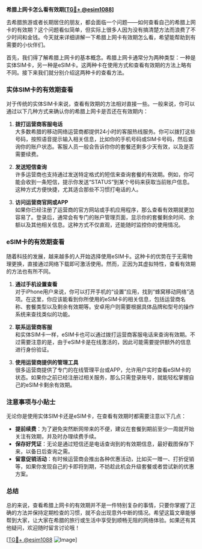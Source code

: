 **希腊上网卡怎么看有效期[[TG💪+ @esim1088](https://t.me/s/esim1088)]**

去希腊旅游或者长期居住的朋友，都会面临一个问题——如何查看自己的希腊上网卡的有效期？这个问题看似简单，但实际上很多人因为没有搞清楚方法而浪费了不少时间和金钱。今天就来详细讲解一下希腊上网卡有效期怎么看，希望能帮助到有需要的小伙伴们。

首先，我们得了解希腊上网卡的基本概念。希腊上网卡通常分为两种类型：一种是实体SIM卡，另一种是eSIM卡。这两种卡在使用方式和查看有效期的方法上略有不同。接下来我们就分别介绍这两种卡的查看方法。

### 实体SIM卡的有效期查看

对于传统的实体SIM卡来说，查看有效期的方法相对直接一些。一般来说，你可以通过以下几种方式来确认你的希腊上网卡是否还在有效期内：

1. **拨打运营商客服电话**  
   大多数希腊的移动网络运营商都提供24小时的客服热线服务。你可以拨打这些号码，按照语音提示输入相关信息，比如你的手机号码或SIM卡号码，然后查询你的账户状态。客服人员一般会告诉你你的套餐还剩多少天有效，以及是否需要续费。

2. **发送短信查询**  
   许多运营商也支持通过发送特定格式的短信来查询套餐的有效期。例如，你可能会收到一条短信，提示你发送“STATUS”到某个号码来获取当前账户信息。这种方式方便快捷，尤其适合那些不习惯打电话的人。

3. **访问运营商官网或APP**  
   如果你已经注册了运营商的官方网站或手机应用程序，那么查看有效期就更加容易了。登录后，通常会有专门的账户管理页面，显示你的套餐剩余时间、余额以及其他相关信息。这种方式不仅直观，还能随时监控你的使用情况。

### eSIM卡的有效期查看

随着科技的发展，越来越多的人开始选择使用eSIM卡。这种卡的优势在于无需物理更换，直接通过网络下载即可激活使用。然而，正因为其虚拟特性，查看有效期的方法也有所不同。

1. **通过手机设置查看**  
   对于iPhone用户来说，你可以打开手机的“设置”应用，找到“蜂窝移动网络”选项。在这里，你应该能看到你所使用的eSIM卡的相关信息，包括运营商名称、套餐类型以及剩余有效期等。安卓用户则需要根据具体品牌和型号的操作系统来查找类似的功能。

2. **联系运营商客服**  
   和实体SIM卡一样，eSIM卡也可以通过拨打运营商客服电话来查询有效期。不过需要注意的是，由于eSIM卡是在线激活的，因此可能需要提供额外的信息进行身份验证。

3. **使用运营商提供的管理工具**  
   很多运营商提供了专门的在线管理平台或APP，允许用户实时查看eSIM卡的状态。如果你之前已经注册过相关服务，那么只需登录账号，就能轻松掌握自己的eSIM卡剩余有效期。

### 注意事项与小贴士

无论你是使用实体SIM卡还是eSIM卡，在查看有效期时都需要注意以下几点：

- **提前续费**：为了避免突然断网带来的不便，建议在套餐到期前至少一周就开始关注有效期，并及时办理续费手续。
- **保存好凭证**：无论是通过短信还是电话查询到的有效期信息，最好截图保存下来，以备日后查询之需。
- **留意促销活动**：有时候运营商会推出各种优惠活动，比如买一赠一、打折促销等，如果你发现自己的卡即将到期，不妨趁此机会升级套餐或者尝试新的优惠方案。

### 总结

总的来说，查看希腊上网卡的有效期并不是一件特别复杂的事情，只要你掌握了正确的方法并保持定期检查的习惯，就不会出现意外中断的情况。希望这篇文章能够帮到大家，让大家在希腊的旅行或生活中享受到顺畅无阻的网络体验。如果还有其他疑问，欢迎随时留言讨论哦！

[[TG💪+ @esim1088](https://t.me/s/esim1088) ![Image](https://i.postimg.cc/4NQfJmqS/Snipaste-2025-05-13-00-14-12.png)]
